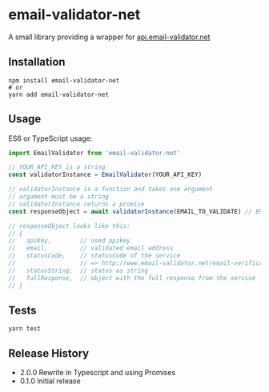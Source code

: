 # email-validator-net

A small library providing a wrapper for [api.email-validator.net](http://www.email-validator.net/email-address-online-verification-api.html)

## Installation

```shell
npm install email-validator-net
# or
yarn add email-validator-net
```

## Usage

ES6 or TypeScript usage:

```js
import EmailValidator from 'email-validator-net'

// YOUR_API_KEY is a string
const validatorInstance = EmailValidator(YOUR_API_KEY)

// validatorInstance is a function and takes one argument
// argument must be a string
// validatorInstance returns a promise
const responseObject = await validatorInstance(EMAIL_TO_VALIDATE) // EMAIL_TO_VALIDATE is a string

// responseObject looks like this:
// {
//   apiKey,        // used apikey
//   email,         // validated email address
//   statusCode,    // statusCode of the service
//                  // => http://www.email-validator.net/email-verification-results.html
//   statusString,  // status as string
//   fullResponse,  // object with the full response from the service
// }
```

## Tests

```shell
yarn test
```

## Release History

- 2.0.0 Rewrite in Typescript and using Promises
- 0.1.0 Initial release
